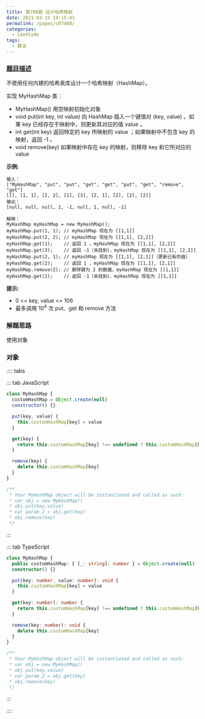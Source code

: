 ```yaml
---
title: 第706题-设计哈希映射
date: 2021-03-15 14:15:43
permalink: /pages/c07d89/
categories:
  - LeetCode
tags:
  - 算法
---
```


### [题目描述](https://leetcode-cn.com/problems/design-hashmap/)

不使用任何内建的哈希表库设计一个哈希映射<span class="span-shadow">（HashMap）</span>。

实现 <span class="span-shadow">MyHashMap</span> 类：

- <span class="span-shadow">MyHashMap()</span> 用空映射初始化对象
- <span class="span-shadow">void put(int key, int value)</span> 向 <span class="span-shadow">HashMap</span> 插入一个键值对 <span class="span-shadow">(key, value)</span> 。如果 <span class="span-shadow">key</span> 已经存在于映射中，则更新其对应的值 <span class="span-shadow">value</span> 。
- <span class="span-shadow">int get(int key)</span> 返回特定的 <span class="span-shadow">key</span> 所映射的 <span class="span-shadow">value</span> ；如果映射中不包含 <span class="span-shadow">key</span> 的映射，返回 <span class="span-shadow">-1</span> 。
- <span class="span-shadow">void remove(key)</span> 如果映射中存在 <span class="span-shadow">key</span> 的映射，则移除 <span class="span-shadow">key</span> 和它所对应的 <span class="span-shadow">value</span>

<!-- more -->

**示例:**

```
输入：
["MyHashMap", "put", "put", "get", "get", "put", "get", "remove", "get"]
[[], [1, 1], [2, 2], [1], [3], [2, 1], [2], [2], [2]]
输出：
[null, null, null, 1, -1, null, 1, null, -1]

解释：
MyHashMap myHashMap = new MyHashMap();
myHashMap.put(1, 1); // myHashMap 现在为 [[1,1]]
myHashMap.put(2, 2); // myHashMap 现在为 [[1,1], [2,2]]
myHashMap.get(1);    // 返回 1 ，myHashMap 现在为 [[1,1], [2,2]]
myHashMap.get(3);    // 返回 -1（未找到），myHashMap 现在为 [[1,1], [2,2]]
myHashMap.put(2, 1); // myHashMap 现在为 [[1,1], [2,1]]（更新已有的值）
myHashMap.get(2);    // 返回 1 ，myHashMap 现在为 [[1,1], [2,1]]
myHashMap.remove(2); // 删除键为 2 的数据，myHashMap 现在为 [[1,1]]
myHashMap.get(2);    // 返回 -1（未找到），myHashMap 现在为 [[1,1]]
```

**提示:**

- <span class="span-shadow">0 <= key, value <= 106</span>
- 最多调用 <span class="span-shadow">10<sup>4</sup></span> 次 <span class="span-shadow">put、get</span> 和 <span class="span-shadow">remove</span> 方法

### 解题思路

使用对象

### 对象

:::: tabs

::: tab JavaScript

```JavaScript
class MyHashMap {
  customHashMap = Object.create(null)
  constructor() {}

  put(key, value) {
    this.customHashMap[key] = value
  }

  get(key) {
    return this.customHashMap[key] !== undefined ? this.customHashMap[key] : -1
  }

  remove(key) {
    delete this.customHashMap[key]
  }
}

/**
 * Your MyHashMap object will be instantiated and called as such:
 * var obj = new MyHashMap()
 * obj.put(key,value)
 * var param_2 = obj.get(key)
 * obj.remove(key)
 */
```

:::

::: tab TypeScript

```TypeScript
class MyHashMap {
  public customHashMap: { [_: string]: number } = Object.create(null)
  constructor() {}

  put(key: number, value: number): void {
    this.customHashMap[key] = value
  }

  get(key: number): number {
    return this.customHashMap[key] !== undefined ? this.customHashMap[key] : -1
  }

  remove(key: number): void {
    delete this.customHashMap[key]
  }
}

/**
 * Your MyHashMap object will be instantiated and called as such:
 * var obj = new MyHashMap()
 * obj.put(key,value)
 * var param_2 = obj.get(key)
 * obj.remove(key)
 */
```

:::

::::
